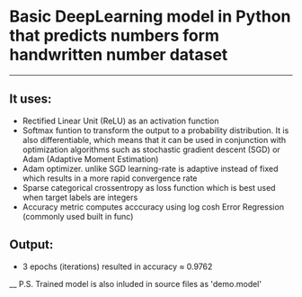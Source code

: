 # Basic DeepLearning model in Python that predicts numbers form handwritten number dataset
___
## It uses:
* Rectified Linear Unit (ReLU) as an activation function
* Softmax funtion to transform the output to a probability distribution. It is also differentiable, which means that it can be used in conjunction with optimization algorithms such as stochastic gradient descent (SGD) or Adam (Adaptive Moment Estimation)
* Adam optimizer. unlike SGD learning-rate is adaptive instead of fixed which results in a more rapid convergence rate
* Sparse categorical crossentropy as loss function which is best used when target labels are integers
* Accuracy metric computes acccuracy using log cosh Error Regression (commonly used built in func)
    
## Output:
* 3 epochs (iterations) resulted in accuracy ≈ 0.9762
    
__
P.S. Trained model is also inluded in source files as 'demo.model'
